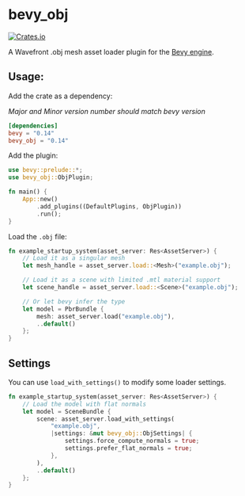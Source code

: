 # bevy_obj

[![Crates.io](https://img.shields.io/crates/v/bevy_obj.svg)](https://crates.io/crates/bevy_obj)

A Wavefront .obj mesh asset loader plugin for the [Bevy engine](https://github.com/bevyengine/bevy).

## Usage:

Add the crate as a dependency:

*Major and Minor version number should match bevy version*

```toml
[dependencies]
bevy = "0.14"
bevy_obj = "0.14"
```

Add the plugin:

```rust
use bevy::prelude::*;
use bevy_obj::ObjPlugin;

fn main() {
    App::new()
        .add_plugins((DefaultPlugins, ObjPlugin))
        .run();
}
```

Load the `.obj` file:

```rust
fn example_startup_system(asset_server: Res<AssetServer>) {
    // Load it as a singular mesh
    let mesh_handle = asset_server.load::<Mesh>("example.obj");

    // Load it as a scene with limited .mtl material support
    let scene_handle = asset_server.load::<Scene>("example.obj");

    // Or let bevy infer the type
    let model = PbrBundle {
        mesh: asset_server.load("example.obj"),
        ..default()
    };
}
```

## Settings

You can use `load_with_settings()` to modify some loader settings.

```rust
fn example_startup_system(asset_server: Res<AssetServer>) {
    // Load the model with flat normals
    let model = SceneBundle {
        scene: asset_server.load_with_settings(
            "example.obj",
            |settings: &mut bevy_obj::ObjSettings| {
                settings.force_compute_normals = true;
                settings.prefer_flat_normals = true;
            },
        ),
        ..default()
    };
}
```